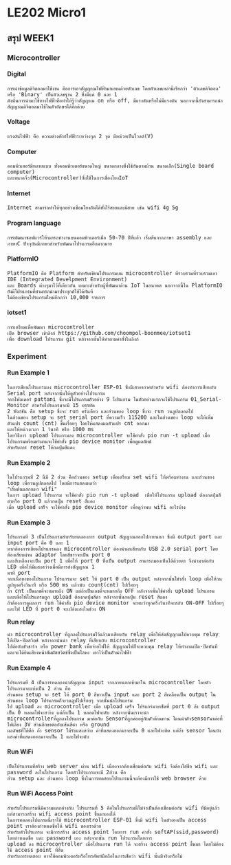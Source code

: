 # **LE202 Micro1**
## **สรุป WEEK1**
### **Microcontroller**
  #### **Digital**
    การนำข้อมูลดิจิตอลมาใช้งาน คือการเอาสัญญาณไฟฟ้ามาแทนด้วยตัวเลข โดยตัวเลขเหล่านี้เรียกว่า 'ตัวเลขดิจิตอล' หรือ 'Binary' เป็นตัวเลขฐาน 2 ซึ่งมีแค่ 0 และ 1
    ดังนั้นการนำมาใช้ทางไฟฟ้าคือทำให้รู้ว่าสัญญาณ on หรือ off, มีแรงดันหรือไม่มีแรงดัน นอกจากนี้ยังสามารถนำสัญญาณดิจิตอลมาใช้ในตัวอักษรได้อีกด้วย
  #### **Voltage**
    แรงดันไฟฟ้า คือ ความต่างศักย์ไฟฟ้าระหว่างจุด 2 จุด มีหน่วยเป็นโวลต์(V)
  #### **Computer**
    คอมพิวเตอร์มีหลายแบบ ทั้งคอมพิวเตอร์ขนาดใหญ่ ขนาดกลางซึ่งใช้กันตามบ้าน ขนาดเล็ก(Single board computer) 
    และขนาดจิ๋ว(Microcontroller)ซึ่งใช้ในการเชื่องโยงIoT
  #### **Internet**
    Internet สามารถทำให้ทุกอย่างเชื่อมโยงกันได้ทั้งไร้สายและมีสาย เช่น wifi 4g 5g
  #### **Program language**
    การพัฒนาซอฟแวร์ให้ามารถทำงานบนคอมพิวเตอร์เมื่อ 50-70 ปีที่แล้ว เริ่มต้นจากภาษา assembly และภาษาC ปัจจุบันมีภาษาสำหรับพัฒนาโปรแกรมอีกมากมาย
  #### **PlatformIO**
    PlatformIO คือ Platform สำหรับเขียนโปรแกรมบน microcontroller ที่รวบรวมที่รวบรวมเอา IDE (Integrated Develpment Environment) 
    และ Boards ต่างๆมาไว้ที่เดียวกัน เหมาะสำหรับผู้ที่พัฒนาด้าน IoT ในอนาคต นอกจากนี้ใน PlatformIO ยังมีโปรแกรมที่สามารถนำมาประยุกต์ใช้ได้ทันที
    ไม่ต้องเขียนโปรแกรมใหม่อีกกว่า 10,000 รายการ
  #### **iotset1**
    การเตรียมเพื่อพัฒนา microcontroller
    เปิด browser เข้าลิงก์ https://github.com/choompol-boonmee/iotset1
    เพื่อ download โปรแกรม git หลังจากนั้นให้ทำตามคำสั่งในลิงก์
### **Experiment**
  #### **Run Example 1**
    ในการเขียนโปรแกรมลง microcontroller ESP-01 ซึ่งมีเสาอากาศสำหรับ wifi ต้องทำการเสียบกับ Serial port หลังจากนั้นให้ดูตัวอย่างโปรแกรม
    จากโฟลเดอร์ pattani ซึ่งจะมีโปรแกรมตัวอย่าง 9 โปรแกรม ในตัวอย่างแรกจะใช้โปรแกรม 01_Serial-Monitor สำหรับโปรแกรมจะมี 15 บรรทัด 
    2 ฟังก์ชัน คือ setup ซึ่งจะ run ครั้งเดียว และส่วนของ loop ซึ่งจะ run วนลูปตลอดไป
    ในส่วนของ setup จะ set serial port ที่ความเร็ว 115200 และในส่วนของ loop จะให้เพิ่มตัวแปร count (cnt) ขึ้นเรื่อยๆ โดยให้แสดงผลตัวแปร cnt ออกมา 
    และให้หน่วงเวลา 1 วินาที หรือ 1000 ms
    โดยวิธีการ upload โปรแกรมลง microcontroller จะใช้คำสั่ง pio run -t upload เมื่อโปรแกรมพร้อมทำงานจะใช้คำสั่ง pio device monitor เพื่อดูผลลัพธ์
    สำหรับการ reset ให้กดปุ่มสีแดง
  #### **Run Example 2**
    ในโปรแกรมที่ 2 นี้มี 2 ส่วน คือส่วนของ setup เพื่อเตรียม set wifi ให้พร้อมทำงาน และส่วนของ loop เพื่อวนลูปตลอดไป โดยมีการแสดงผลว่า
    "เริ่มต้นแสกนหา wifi"
    ในการ upload โปรแกรม จะใช้คำสั่ง pio run -t upload  เพื่อให้โปรแกรม upload ต้องกดปุ่มสีดำหรือ port 0 แล้วกดปุ่ม reset สีแดง
    เมื่อ upload เสร็จ จะใช้คำสั่ง pio device monitor เพื่อดูว่าพบ wifi อะไรบ้าง
 #### **Run Example 3**
    โปรแกรมที่ 3 เป็นโปรแกรมสำหรับทดลองการ output สัญญาณออกไปภายนอก ซึ่งมี output port และ input port คือ 0 และ 1
    หากต้องการเขียนโปรแกรมลง microcontroller ต้องนำมาเสียบกับ USB 2.0 serial port โดยต้องเสียบผ่าน adaptor โดยสีขาวจะเป็น port 0
    และสีเหลืองจะเป็น port 1 เพื่อให้ port 0 ซึ่่งเป็น output สามารถมองเห็นได้ด้วยตา จึงนำมาต่อกับ LED เพื่อให้มีแสงสว่างเมื่อมีการส่งสัญญาณ 1 
    มาที่ port 
    จากเนื้อหาของโปรแกรม โปรแกรมจะ set ให้ port 0 เป็น output หลังจากนั้นใชำสั่ง loop เพื่อให้วนลูปทุกครึ่งวินาที หรือ 500 ms แล้วนับ count(cnt) ไปเรื่อยๆ
    ถ้า cnt เป็นเลขคี่จะหมายถึง ON แต่ถ้าเป็นเลขคี่จะหมายถึง OFF หลังจากนั้นใช้คำสั่ง upload โปรแกรม และเพื่อให้โปรแกรมถูก upload ต้องกดปุ่มสีดำ หลังจากนั้นกดปุ่ม reset สีแดง
    ถ้าต้องการดูผลการ run ใช้คำสั่ง pio device monitor จะพบว่าทุกครึ่งวินาทีจะสลับ ON-OFF ไปเรื่อยๆ และไฟ LED ที่ port 0 จะเปล่งแสงในช่วง ON
   
   **Run relay**
    
    นำ microcontroller ที่ถูกลงโปรแกรมไว้แล้วมาเสียบกับ relay เพื่อให้ส่งสัญญาณไปควบคุม relay ให้เปิด-ปิดสวิตช์ หลังจากนั้นนำ relay ที่เสียบกับ microcontroller 
    ไปต่อกับขั้วชาร์จ หรือ power bank เพื่อจ่ายไฟให้ สัญญาณไฟก็จะควบคุม relay ให้ทำงานเปิด-ปิดทันทีและจะได้ยินเสียงหน้าสัมผัสสวิตช์ซึ่งเป็นโลหะ เอาไว้เป็นตัวนำไฟฟ้า
    
 #### **Run Example 4**
    โปรแกรมที่ 4 เป็นการทดลองนำสัญญาณ input จากภายนอกเข้ามาใน microcontroller โดยตัวโปรแกรมจะแบ่งเป็น 2 ส่วน คือ
    ส่วนของ setup จะ set ให้ port 0 สีขาวเป็น input และ port 2 สีเหลืองเป็น output ในส่วนของ loop โปรแกรมก็จะวนลูปไปเรื่อยๆ จากนั้นนำโปรแกรม
    ไป upload ลง microcontroller เมื่อ upload เสร็จ โปรแกรมจะเช็คที่ port 0 ถ้า output เป็น 0 หลอดไฟจะสว่าง แต่ถ้าเป็น 1 หลอดไฟจะดับ หลังจากนั้นเราจะนำ
    microcontrollerที่ถูกลงโปรแกรม มาต่อกับ Sensorที่ถูกต่ออยู่กับตัวต้านทาน โดนนำตัวsensorมาต่อที่ไฟเลี้ยง 3V ส่วนอีกขาต่อกับเส้นสีดำ หรือ ground
    ผลลัพธ์ที่ได้คือ ถ้า sensor ได้รับแสงสว่าง ค่าที่แสดงออกมาจะเป็น 0 และไฟจะติด แต่ถ้า sensor โดนบังแสงค่าที่แสดงออกมาจะเป็น 1 และไฟจะดับ
 #### **Run WiFi**
    เป็นโปรแกรมที่สร้าง web server ผ่าน wifi เนื่องจากต้องเชื่อมต่อกับ wifi จึงต้องใส่ชื่อ wifi และ password ลงในโปรแกรม โดยตัวโปรแกรมจะมี 2ส่วน คือ
    ส่วน setup และ ส่วนของ loop ซึ่งในการทดสอบโปรแกรมนี้จะต้องมีการใช้ web browser ด้วย
 #### **Run WiFi Access Point**
    สำหรับโปรแกรมนี้มีความแตกต่างกับ โปรแกรมที่ 5 คือในโปรแกรมนี้ไม่จำเป็นต้องเชื่อมต่อกับ wifi ที่มีอยู่แล้ว แต่สามารถสร้าง wifi access point ขึ้นมาเองได้
    ในการทดลองโปแกรมนี้เราใช้ microcontroller ESP-01 ซึ่งมี wifi ในตัวเองเป็น access point เราต้องกำหนดชื่อให้ wifi ของเราด้วย 
    สำหรับตัวโปรแกรม จะมีการสร้าง access point โดยการ run คำสั่ง softAP(ssid,password) โดยกำหนดชื่อ และ password เอง หลังจากนั้น run โปรแกรมโดยการ
    upload ลง microcontroller เมื่อโปรแกรม run ได้ จะสร้าง access point ขึ้นมา โดยไม่ต้องใช้ access point ที่อื่น
    สำหรับการทดสอบ อาจใช้คอมพิวเตอร์หรือโทรศัพท์มือถือในการเช็คว่า wifi นั้นมีจริงหรือไม่
